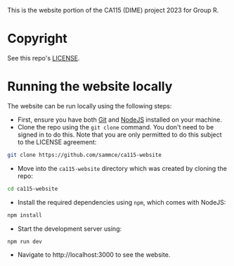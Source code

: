 This is the website portion of the CA115 (DIME) project 2023 for Group R.

# Copyright
See this repo's [LICENSE](https://github.com/sammce/ca115-website/blob/main/LICENSE).

# Running the website locally
The website can be run locally using the following steps:

- First, ensure you have both [Git](https://git-scm.com/) and [NodeJS](https://nodejs.org) installed on your machine.
- Clone the repo using the `git clone` command. You don't need to be signed in to do this. Note that you are only permitted to do this subject to the LICENSE agreement:
```sh
git clone https://github.com/sammce/ca115-website
```
- Move into the `ca115-website` directory which was created by cloning the repo:
```sh
cd ca115-website
```
- Install the required dependencies using `npm`, which comes with NodeJS:
```sh
npm install
```
- Start the development server using:
```sh
npm run dev
```
- Navigate to http://localhost:3000 to see the website.